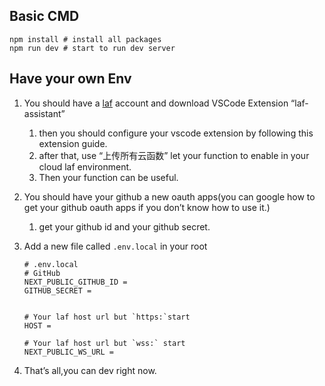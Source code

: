 ## Basic CMD

```
npm install # install all packages
npm run dev # start to run dev server
```

## Have your own Env

1. You should have a [laf](https://laf.dev/) account and download VSCode Extension “laf-assistant”
   1. then you should configure your vscode extension by following this extension guide.
   2. after that, use “上传所有云函数” let your function to enable in your cloud laf environment.
   3. Then your function can be useful.

2. You should have your github a new oauth apps(you can google how to get your github oauth apps if you don’t know how to use it.)
   1. get your github id and your github secret.

3. Add a new file called `.env.local` in your root

   ```
   # .env.local
   # GitHub
   NEXT_PUBLIC_GITHUB_ID =
   GITHUB_SECRET =


   # Your laf host url but `https:`start
   HOST =

   # Your laf host url but `wss:` start
   NEXT_PUBLIC_WS_URL =
   ```

4. That’s all,you can dev right now.
